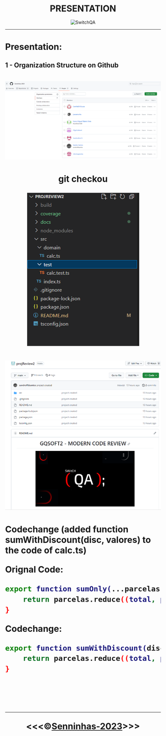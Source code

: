 <h1 align="center">PRESENTATION</h1>

<p align="center">
<img src="https://portotechhub.com/wp-content/uploads/2022/12/SWitCH_QA.png" alt="SwitchQA" title="SwitchQA" width="600px">
</p>
<hr>

# **Presentation:**

## 1 - Organization Structure on Github
<h1 align="center">

![01](/docs/img/00.PNG)

<h1>

<h1 align="center">git checkou

![02](/docs/img/01.PNG)

<h1>

<h1 align="center">

![03](/docs/img/02.PNG)

<h1>

Codechange
(added function sumWithDiscount(disc, valores) to the code of calc.ts)

Orignal Code:
````bash
export function sumOnly(...parcelas: number[]): number {
    return parcelas.reduce((total, parcela) => total + parcela);
} 
````

Codechange:
````bash
export function sumWithDiscount(disc: number, ...parcelas: number[]): number {
    return parcelas.reduce((total, parcela) => total + parcela) * (1 - disc);
}
````



<br>
<br>
<hr>
<p align="center">&lt;&lt;&lt;&copy;<a href="https://github.com/Senninhas-2023" target="blank">Senninhas-2023</a>&gt;&gt;&gt;</p>